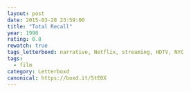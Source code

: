 ```yaml
---
layout: post 
date: 2015-03-28 23:59:00
title: "Total Recall"
year: 1990
rating: 0.8
rewatch: true
tags_letterboxd: narrative, Netflix, streaming, HDTV, NYC
tags:
  - film
category: Letterboxd
canonical: https://boxd.it/5tE0X
---
```

